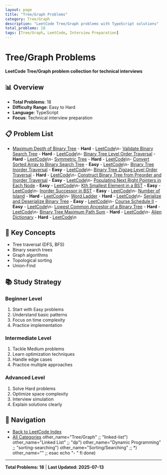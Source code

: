 ```yaml
---
layout: page
title: "Tree/Graph Problems"
category: Tree/Graph
description: "LeetCode Tree/Graph problems with TypeScript solutions"
total_problems: 18
tags: [Tree/Graph, LeetCode, Interview Preparation]
---
```


# Tree/Graph Problems

**LeetCode Tree/Graph problem collection for technical interviews**

## 📊 Overview

- **Total Problems**: 18
- **Difficulty Range**: Easy to Hard
- **Language**: TypeScript
- **Focus**: Technical interview preparation

## 📋 Problem List

- [Maximum Depth of Binary Tree](problems/01-maximum-depth-of-binary-tree.md) - **Hard** - [LeetCode](https://leetcode.com/problems/maximum-depth-of-binary-tree/)\n- [Validate Binary Search Tree](problems/02-validate-binary-search-tree.md) - **Hard** - [LeetCode](https://leetcode.com/problems/validate-binary-search-tree/)\n- [Binary Tree Level Order Traversal](problems/03-binary-tree-level-order-traversal.md) - **Hard** - [LeetCode](https://leetcode.com/problems/binary-tree-level-order-traversal/)\n- [Symmetric Tree](problems/04-symmetric-tree.md) - **Hard** - [LeetCode](https://leetcode.com/problems/symmetric-tree/)\n- [Convert Sorted Array to Binary Search Tree](problems/05-convert-sorted-array-to-binary-search-tree.md) - **Easy** - [LeetCode](https://leetcode.com/problems/convert-sorted-array-to-binary-search-tree/)\n- [Binary Tree Inorder Traversal](problems/06-binary-tree-inorder-traversal.md) - **Easy** - [LeetCode](https://leetcode.com/problems/binary-tree-inorder-traversal/)\n- [Binary Tree Zigzag Level Order Traversal](problems/07-binary-tree-zigzag-level-order-traversal.md) - **Hard** - [LeetCode](https://leetcode.com/problems/binary-tree-zigzag-level-order-traversal/)\n- [Construct Binary Tree from Preorder and Inorder Traversal](problems/08-construct-binary-tree-from-preorder-and-inorder-traversal.md) - **Easy** - [LeetCode](https://leetcode.com/problems/construct-binary-tree-from-preorder-and-inorder-traversal/)\n- [Populating Next Right Pointers in Each Node](problems/09-populating-next-right-pointers-in-each-node.md) - **Easy** - [LeetCode](https://leetcode.com/problems/populating-next-right-pointers-in-each-node/)\n- [Kth Smallest Element in a BST](problems/10-kth-smallest-element-in-a-bst.md) - **Easy** - [LeetCode](https://leetcode.com/problems/kth-smallest-element-in-a-bst/)\n- [Inorder Successor in BST](problems/11-inorder-successor-in-bst.md) - **Easy** - [LeetCode](https://leetcode.com/problems/inorder-successor-in-bst/)\n- [Number of Island](problems/12-number-of-islands.md) - **Hard** - [LeetCode](https://leetcode.com/problems/number-of-islands/)\n- [Word Ladder](problems/13-word-ladder.md) - **Hard** - [LeetCode](https://leetcode.com/problems/word-ladder/)\n- [Serialize and Deserialize Binary Tree](problems/14-serialize-deserialize-binary-tree.md) - **Easy** - [LeetCode](https://leetcode.com/problems/serialize-and-deserialize-binary-tree/)\n- [Course Schedule II](problems/15-course-schedule-ii.md) - **Easy** - [LeetCode](https://leetcode.com/problems/course-schedule-ii/)\n- [Lowest Common Ancestor of a Binary Tree](problems/16-lowest-common-ancestor-binary-tree.md) - **Hard** - [LeetCode](https://leetcode.com/problems/lowest-common-ancestor-of-a-binary-tree/)\n- [Binary Tree Maximum Path Sum](problems/17-binary-tree-maximum-path-sum.md) - **Hard** - [LeetCode](https://leetcode.com/problems/binary-tree-maximum-path-sum/)\n- [Alien Dictionary](problems/18-alien-dictionary.md) - **Hard** - [LeetCode](https://leetcode.com/problems/alien-dictionary/)\n

## 🎯 Key Concepts

- Tree traversal (DFS, BFS)
- Binary search trees
- Graph algorithms
- Topological sorting
- Union-Find

## 📚 Study Strategy

### Beginner Level
1. Start with Easy problems
2. Understand basic patterns
3. Focus on time complexity
4. Practice implementation

### Intermediate Level
1. Tackle Medium problems
2. Learn optimization techniques
3. Handle edge cases
4. Practice multiple approaches

### Advanced Level
1. Solve Hard problems
2. Optimize space complexity
3. Interview simulation
4. Explain solutions clearly

## 🔗 Navigation

- [Back to LeetCode Index](../index.md)
- [All Categories](../README.md)
 other_name="Tree/Graph" ;;
            "linked-list") other_name="Linked List" ;;
            "dp") other_name="Dynamic Programming" ;;
            "sorting-searching") other_name="Sorting/Searching" ;;
            *) other_name="" ;;
        esac
        echo "- [](..//README.md)"
    fi
done)

---

**Total Problems: 18** | **Last Updated: 2025-07-13**
